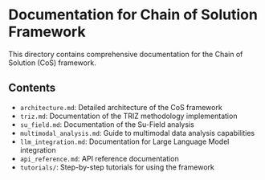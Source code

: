# Documentation for Chain of Solution Framework

This directory contains comprehensive documentation for the Chain of Solution (CoS) framework.

## Contents

- `architecture.md`: Detailed architecture of the CoS framework
- `triz.md`: Documentation of the TRIZ methodology implementation
- `su_field.md`: Documentation of the Su-Field analysis
- `multimodal_analysis.md`: Guide to multimodal data analysis capabilities
- `llm_integration.md`: Documentation for Large Language Model integration
- `api_reference.md`: API reference documentation
- `tutorials/`: Step-by-step tutorials for using the framework

